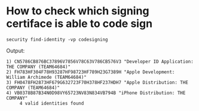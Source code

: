 # How to check which signing certiface is able to code sign

```no-highlight
security find-identity -vp codesigning
```

Output:

```no-highlight
1) CN5786CB876BC37896V7856V78C63V786CB576V3 "Developer ID Application: THE COMPANY (TEAM64684)"
2) FH783HF304F78H93287HF98723HF789H23G7389H "Apple Development: William Archimede (TEAM64684)"
3) FH0478FH2873HF679G632723F70H378HF237HDH7 "Apple Distribution: THE COMPANY (TEAM64684)"
4) VB0378B87B34N0D98VY65723NV83N834VB794B "iPhone Distribution: THE COMPANY"
     4 valid identities found
```